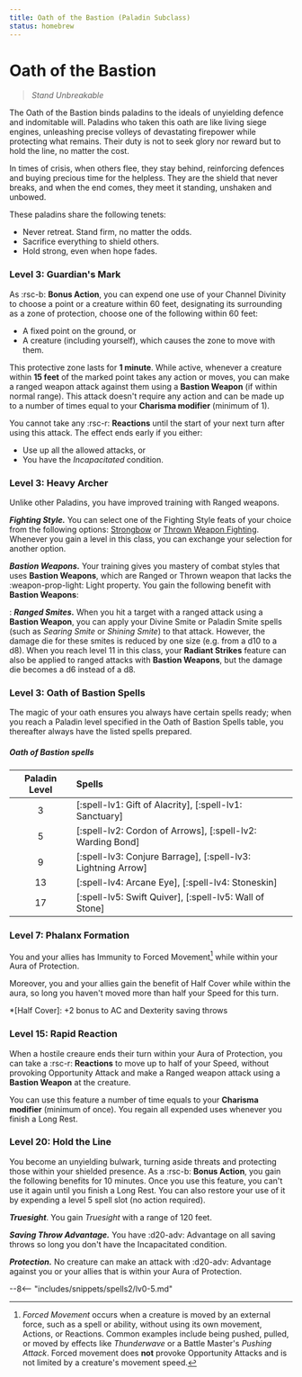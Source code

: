```yaml
---
title: Oath of the Bastion (Paladin Subclass)
status: homebrew
---
```


# Oath of the Bastion

> *Stand Unbreakable*

The Oath of the Bastion binds paladins to the ideals of unyielding defence and indomitable will. Paladins who taken this oath are like living siege engines, unleashing precise volleys of devastating firepower while protecting what remains. Their duty is not to seek glory nor reward but to hold the line, no matter the cost.

In times of crisis, when others flee, they stay behind, reinforcing defences and buying precious time for the helpless. They are the shield that never breaks, and when the end comes, they meet it standing, unshaken and unbowed.

These paladins share the following tenets:

- Never retreat. Stand firm, no matter the odds.
- Sacrifice everything to shield others.
- Hold strong, even when hope fades.

### Level 3: Guardian's Mark

As :rsc-b: **Bonus Action**, you can expend one use of your Channel Divinity to choose a point or a creature within 60 feet, designating its surrounding as a zone of protection, choose one of the following within 60 feet:

- A fixed point on the ground, or
- A creature (including yourself), which causes the zone to move with them.

This protective zone lasts for **1 minute**. While active, whenever a creature within **15 feet** of the marked point takes any action or moves, you can make a ranged weapon attack against them using a **Bastion Weapon** (if within normal range). This attack doesn't require any action and can be made up to a number of times equal to your **Charisma modifier** (minimum of 1).

You cannot take any :rsc-r: **Reactions** until the start of your next turn after using this attack. The effect ends early if you either:

- Use up all the allowed attacks, or
- You have the *Incapacitated* condition.

### Level 3: Heavy Archer

Unlike other Paladins, you have improved training with Ranged weapons.

***Fighting Style.*** You can select one of the Fighting Style feats of your choice from the following options: [Strongbow] or [Thrown Weapon Fighting]. Whenever you gain a level in this class, you can exchange your selection for another option.

***Bastion Weapons.*** Your training gives you mastery of combat styles that uses **Bastion Weapons**, which are Ranged or Thrown weapon that lacks the :weapon-prop-light: Light property. You gain the following benefit with **Bastion Weapons**:

:   ***Ranged Smites.*** When you hit a target with a ranged attack using a **Bastion Weapon**, you can apply your Divine Smite or Paladin Smite spells (such as *Searing Smite* or *Shining Smite*) to that attack. However, the damage die for these smites is reduced by one size (e.g. from a d10 to a d8). When you reach level 11 in this class, your **Radiant Strikes** feature can also be applied to ranged attacks with **Bastion Weapons**, but the damage die becomes a d6 instead of a d8.

[Strongbow]: ../../option/feat/feat-fighting-style/hb.md#strongbow
[Thrown Weapon Fighting]: ./../option/feat/feat-fighting-style/phb24.md#thrown-weapon-fighting

### Level 3: Oath of Bastion Spells

The magic of your oath ensures you always have certain spells ready; when you reach a Paladin level specified in the Oath of Bastion Spells table, you thereafter always have the listed spells prepared.

##### Oath of Bastion spells

| Paladin Level | Spells |
|:---:|:---|
| 3 | [:spell-lv1: Gift of Alacrity], [:spell-lv1: Sanctuary] |
| 5 | [:spell-lv2: Cordon of Arrows], [:spell-lv2: Warding Bond] |
| 9 | [:spell-lv3: Conjure Barrage], [:spell-lv3: Lightning Arrow] |
| 13 | [:spell-lv4: Arcane Eye], [:spell-lv4: Stoneskin] |
| 17 | [:spell-lv5: Swift Quiver], [:spell-lv5: Wall of Stone] |

### Level 7: Phalanx Formation

You and your allies has Immunity to Forced Movement[^1] while within your Aura of Protection. 

Moreover, you and your allies gain the benefit of Half Cover while within the aura, so long you haven't moved more than half your Speed for this turn.

*[Half Cover]: +2 bonus to AC and Dexterity saving throws

### Level 15: Rapid Reaction

When a hostile creaure ends their turn within your Aura of Protection, you can take a :rsc-r: **Reactions** to move up to half of your Speed, without provoking Opportunity Attack and make a Ranged weapon attack using a **Bastion Weapon** at the creature.

You can use this feature a number of time equals to your **Charisma modifier** (minimum of once). You regain all expended uses whenever you finish a Long Rest.

### Level 20: Hold the Line

You become an unyielding bulwark, turning aside threats and protecting those within your shielded presence. As a :rsc-b: **Bonus Action**, you gain the following benefits for 10 minutes. Once you use this feature, you can't use it again until you finish a Long Rest. You can also restore your use of it by expending a level 5 spell slot (no action required).

***Truesight***. You gain *Truesight* with a range of 120 feet.

***Saving Throw Advantage.*** You have :d20-adv: Advantage on all saving throws so long you don't have the Incapacitated condition.

***Protection.*** No creature can make an attack with :d20-adv: Advantage against you or your allies that is within your Aura of Protection.

[^1]: *Forced Movement* occurs when a creature is moved by an external force, such as a spell or ability, without using its own movement, Actions, or Reactions. Common examples include being pushed, pulled, or moved by effects like *Thunderwave* or a Battle Master's *Pushing Attack*. Forced movement does **not** provoke Opportunity Attacks and is not limited by a creature's movement speed.

--8<-- "includes/snippets/spells2/lv0-5.md"